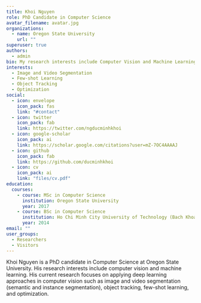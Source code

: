 ```yaml
---
title: Khoi Nguyen
role: PhD Candidate in Computer Science
avatar_filename: avatar.jpg
organizations:
  - name: Oregon State University
    url: ""
superuser: true
authors:
  - admin
bio: My research interests include Computer Vision and Machine Learning.
interests:
  - Image and Video Segmentation
  - Few-shot Learning
  - Object Tracking
  - Optimization
social:
  - icon: envelope
    icon_pack: fas
    link: "#contact"
  - icon: twitter
    icon_pack: fab
    link: https://twitter.com/ngducminhkhoi
  - icon: google-scholar
    icon_pack: ai
    link: https://scholar.google.com/citations?user=mZ-7OC4AAAAJ
  - icon: github
    icon_pack: fab
    link: https://github.com/ducminhkhoi
  - icon: cv
    icon_pack: ai
    link: "files/cv.pdf"
education:
  courses:
    - course: MSc in Computer Science
      institution: Oregon State University
      year: 2017
    - course: BSc in Computer Science
      institution: Ho Chi Minh City University of Technology (Bach Khoa University)
      year: 2014
email: ""
user_groups:
  - Researchers
  - Visitors
---
```

Khoi Nguyen is a PhD candidate in Computer Science at Oregon State University. His research interests include computer vision and machine learning. His current research focuses on applying deep learning approaches in computer vision such as image and video segmentation (semantic and instance segmentation), object tracking, few-shot learning, and optimization.